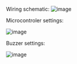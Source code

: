 Wiring schematic:
![image](https://github.com/user-attachments/assets/3717d4c9-e539-4d82-845d-51eedf9125a3)

Microcontroler settings:

![image](https://github.com/user-attachments/assets/013b736b-a894-4eaa-9f41-1f3387b08b3d)

Buzzer settings:

![image](https://github.com/user-attachments/assets/90849291-4704-459f-93d3-995c3d7a6406)

